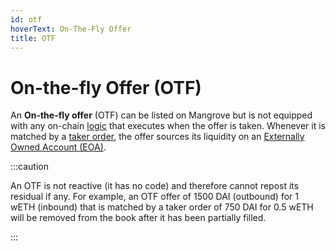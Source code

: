 ```yaml
---
id: otf
hoverText: On-The-Fly Offer
title: OTF
---
```


# On-the-fly Offer (OTF)

An **On-the-fly offer** (OTF) can be listed on Mangrove but is not equipped with any on-chain [logic](mangrove-core/explanations/offer-maker/#executing-offers) that executes when the offer is taken. Whenever it is matched by a [taker order](mangrove-core/explanations/offer-taker.md#taking-offers), the offer sources its liquidity on an [Externally Owned Account (EOA)](#externally-owned-account-eoa).

:::caution

An OTF is not reactive (it has no code) and therefore cannot repost its residual if any. For example, an OTF offer of 1500 DAI (outbound) for 1 wETH (inbound) that is matched by a taker order of 750 DAI for 0.5 wETH will be removed from the book after it has been partially filled.

:::
